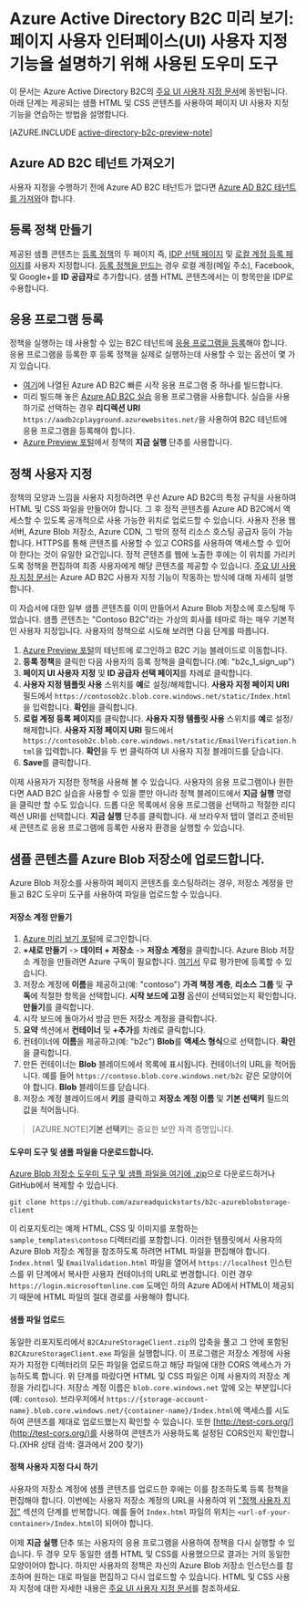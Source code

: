 <properties
	pageTitle="Azure Active Directory B2C 미리 보기: 페이지 UI 사용자 지정 도우미 도구 | Microsoft Azure"
	description="Azure Active Directory B2C에서 페이지 UI 사용자 지정 기능을 설명하기 위해 사용된 도우미 도구"
	services="active-directory-b2c"
	documentationCenter=""
	authors="swkrish"
	manager="msmbaldwin"
	editor="curtand"/>

<tags
	ms.service="active-directory-b2c"
	ms.workload="identity"
	ms.tgt_pltfrm="na"
	ms.devlang="na"
	ms.topic="article"
	ms.date="10/08/2015"
	ms.author="swkrish"/>

# Azure Active Directory B2C 미리 보기: 페이지 사용자 인터페이스(UI) 사용자 지정 기능을 설명하기 위해 사용된 도우미 도구

이 문서는 Azure Active Directory B2C의 [주요 UI 사용자 지정 문서](active-directory-b2c-reference-ui-customization.md)에 동반됩니다. 아래 단계는 제공되는 샘플 HTML 및 CSS 콘텐츠를 사용하여 페이지 UI 사용자 지정 기능을 연습하는 방법을 설명합니다.

[AZURE.INCLUDE [active-directory-b2c-preview-note](../../includes/active-directory-b2c-preview-note.md)]

## Azure AD B2C 테넌트 가져오기

사용자 지정을 수행하기 전에 Azure AD B2C 테넌트가 없다면 [Azure AD B2C 테넌트를 가져와](active-directory-b2c-get-started.md)야 합니다.

## 등록 정책 만들기

제공된 샘플 콘텐츠는 [등록 정책](active-directory-b2c-reference-policies.md#how-to-create-a-sign-up-policy)의 두 페이지 즉, [IDP 선택 페이지](active-directory-b2c-reference-ui-customization.md#identity-provider-selection-page) 및 [로컬 계정 등록 페이지](active-directory-b2c-reference-ui-customization.md#local-account-sign-up-page)를 사용자 지정합니다. [등록 정책을 만드는](active-directory-b2c-reference-policies.md#how-to-create-a-sign-up-policy) 경우 로컬 계정(메일 주소), Facebook, 및 Google+를 **ID 공급자**로 추가합니다. 샘플 HTML 콘텐츠에서는 이 항목만을 IDP로 수용합니다.

## 응용 프로그램 등록

정책을 실행하는 데 사용할 수 있는 B2C 테넌트에 [응용 프로그램을 등록](active-directory-b2c-app-registration.md)해야 합니다. 응용 프로그램을 등록한 후 등록 정책을 실제로 실행하는데 사용할 수 있는 옵션이 몇 가지 있습니다.

- [여기](active-directory-b2c-overview.md#getting-started)에 나열된 Azure AD B2C 빠른 시작 응용 프로그램 중 하나를 빌드합니다.
- 미리 빌드해 놓은 [Azure AD B2C 실습](https://aadb2cplayground.azurewebsites.net) 응용 프로그램을 사용합니다. 실습을 사용하기로 선택하는 경우 **리디렉션 URI** `https://aadb2cplayground.azurewebsites.net/`을 사용하여 B2C 테넌트에 응용 프로그램을 등록해야 합니다.
- [Azure Preview 포털](https://portal.azure.com)에서 정책의 **지금 실행** 단추를 사용합니다.

## 정책 사용자 지정

정책의 모양과 느낌을 사용자 지정하려면 우선 Azure AD B2C의 특정 규칙을 사용하여 HTML 및 CSS 파일을 만들어야 합니다. 그 후 정적 콘텐츠를 Azure AD B2C에서 액세스할 수 있도록 공개적으로 사용 가능한 위치로 업로드할 수 있습니다. 사용자 전용 웹 서버, Azure Blob 저장소, Azure CDN, 그 밖의 정적 리소스 호스팅 공급자 등이 가능합니다. HTTPS를 통해 콘텐츠를 사용할 수 있고 CORS를 사용하여 액세스할 수 있어야 한다는 것이 유일한 요건입니다. 정적 콘텐츠를 웹에 노출한 후에는 이 위치를 가리키도록 정책을 편집하여 최종 사용자에게 해당 콘텐츠를 제공할 수 있습니다. [주요 UI 사용자 지정 문서](active-directory-b2c-reference-ui-customization.md)는 Azure AD B2C 사용자 지정 기능이 작동하는 방식에 대해 자세히 설명합니다.

이 자습서에 대한 일부 샘플 콘텐츠를 이미 만들어서 Azure Blob 저장소에 호스팅해 두었습니다. 샘플 콘텐츠는 "Contoso B2C"라는 가상의 회사를 테마로 하는 매우 기본적인 사용자 지정입니다. 사용자의 정책으로 시도해 보려면 다음 단계를 따릅니다.

1. [Azure Preview 포털](https://portal.azure.com)의 테넌트에 로그인하고 B2C 기능 블레이드로 이동합니다.
2. **등록 정책**을 클릭한 다음 사용자의 등록 정책을 클릭합니다.(예: "b2c\_1\_sign\_up")
3. **페이지 UI 사용자 지정** 및 **ID 공급자 선택 페이지**를 차례로 클릭합니다.
4. **사용자 지정 템플릿 사용** 스위치를 **예**로 설정/해제합니다. **사용자 지정 페이지 URI** 필드에서 `https://contosob2c.blob.core.windows.net/static/Index.html`을 입력합니다. **확인**을 클릭합니다.
5. **로컬 계정 등록 페이지**를 클릭합니다. **사용자 지정 템플릿 사용** 스위치를 **예**로 설정/해제합니다. **사용자 지정 페이지 URI** 필드에서 `https://contosob2c.blob.core.windows.net/static/EmailVerification.html`을 입력합니다. **확인**을 두 번 클릭하여 UI 사용자 지정 블레이드를 닫습니다.
6. **Save**를 클릭합니다.

이제 사용자가 지정한 정책을 사용해 볼 수 있습니다. 사용자의 응용 프로그램이나 원한다면 AAD B2C 실습을 사용할 수 있을 뿐만 아니라 정책 블레이드에서 **지금 실행** 명령을 클릭만 할 수도 있습니다. 드롭 다운 목록에서 응용 프로그램을 선택하고 적절한 리디렉션 URI를 선택합니다. **지금 실행** 단추를 클릭합니다. 새 브라우저 탭이 열리고 준비된 새 콘텐츠로 응용 프로그램에 등록한 사용자 환경을 실행할 수 있습니다.

## 샘플 콘텐츠를 Azure Blob 저장소에 업로드합니다.

Azure Blob 저장소를 사용하여 페이지 콘텐츠를 호스팅하려는 경우, 저장소 계정을 만들고 B2C 도우미 도구를 사용하여 파일을 업로드할 수 있습니다.

#### 저장소 계정 만들기

1. [Azure 미리 보기 포털](https://portal.azure.com/)에 로그인합니다.
2. **+새로 만들기** -> **데이터 + 저장소** -> **저장소 계정**을 클릭합니다. Azure Blob 저장소 계정을 만들려면 Azure 구독이 필요합니다. [여기서](https://azure.microsoft.com/ko-KR/pricing/free-trial/) 무료 평가판에 등록할 수 있습니다.
3. 저장소 계정에 **이름**을 제공하고(예: "contoso") **가격 책정 계층**, **리소스 그룹** 및 **구독**에 적절한 항목을 선택합니다. **시작 보드에 고정** 옵션이 선택되었는지 확인합니다. **만들기**를 클릭합니다.
4. 시작 보드에 돌아가서 방금 만든 저장소 계정을 클릭합니다.
5. **요약** 섹션에서 **컨테이너** 및 **+추가**를 차례로 클릭합니다.
6. 컨테이너에 **이름**을 제공하고(예: "b2c") **Blob**를 **액세스 형식**으로 선택합니다. **확인**을 클릭합니다.
7. 만든 컨테이너는 **Blob** 블레이드에서 목록에 표시됩니다. 컨테이너의 URL을 적어둡니다. 예를 들어 `https://contoso.blob.core.windows.net/b2c` 같은 모양이어야 합니다. **Blob** 블레이드를 닫습니다.
8. 저장소 계정 블레이드에서 **키**를 클릭하고 **저장소 계정 이름** 및 **기본 선택키** 필드의 값을 적어둡니다.

> [AZURE.NOTE]**기본 선택키**는 중요한 보안 자격 증명입니다.

#### 도우미 도구 및 샘플 파일을 다운로드합니다.

[Azure Blob 저장소 도우미 도구 및 샘플 파일을 여기에 .zip](https://github.com/azureadquickstarts/b2c-azureblobstorage-client/archive/master.zip)으로 다운로드하거나 GitHub에서 복제할 수 있습니다.

```
git clone https://github.com/azureadquickstarts/b2c-azureblobstorage-client
```

이 리포지토리는 예제 HTML, CSS 및 이미지를 포함하는 `sample_templates\contoso` 디렉터리를 포함합니다. 이러한 템플릿에서 사용자의 Azure Blob 저장소 계정을 참조하도록 하려면 HTML 파일을 편집해야 합니다. `Index.htnml` 및 `EmailValidation.html` 파일을 열어서 `https://localhost` 인스턴스를 위 단계에서 복사한 사용자 컨테이너의 URL로 변경합니다. 이런 경우 `https://login.microsoftonline.com` 도메인 하의 Azure AD에서 HTML이 제공되기 때문에 HTML 파일의 절대 경로를 사용해야 합니다.

#### 샘플 파일 업로드

동일한 리포지토리에서 `B2CAzureStorageClient.zip`의 압축을 풀고 그 안에 포함된 `B2CAzureStorageClient.exe` 파일을 실행합니다. 이 프로그램은 저장소 계정에 사용자가 지정한 디렉터리의 모든 파일을 업로드하고 해당 파일에 대한 CORS 액세스가 가능하도록 합니다. 위 단계를 따랐다면 HTML 및 CSS 파일은 이제 사용자의 저장소 계정을 가리킵니다. 저장소 계정 이름은 `blob.core.windows.net` 앞에 오는 부분입니다(예: `contoso`). 브라우저에서 `https://{storage-account-name}.blob.core.windows.net/{container-name}/Index.html`에 액세스를 시도하여 콘텐츠를 제대로 업로드했는지 확인할 수 있습니다. 또한 [http://test-cors.org/](http://test-cors.org/)를 사용하여 콘텐츠가 사용하도록 설정된 CORS인지 확인합니다.(XHR 상태 검색: 결과에서 200 찾기)

#### 정책 사용자 지정 다시 하기

사용자의 저장소 계정에 샘플 콘텐츠를 업로드한 후에는 이를 참조하도록 등록 정책을 편집해야 합니다. 이번에는 사용자 저장소 계정의 URL을 사용하여 위 ["정책 사용자 지정"](#customize-your-policy) 섹션의 단계를 반복합니다. 예를 들어 `Index.html` 파일의 위치는 `<url-of-your-container>/Index.html`이 되어야 합니다.
        
이제 **지금 실행** 단추 또는 사용자의 응용 프로그램을 사용하여 정책을 다시 실행할 수 있습니다. 두 경우 모두 동일한 샘플 HTML 및 CSS를 사용했으므로 결과는 거의 동일한 모양이어야 합니다. 하지만 사용자의 정책은 자신의 Azure Blob 저장소 인스턴스를 참조하며 원하는 대로 파일을 편집하고 다시 업로드할 수 있습니다. HTML 및 CSS 사용자 지정에 대한 자세한 내용은 [주요 UI 사용자 지정 문서](active-directory-b2c-reference-ui-customization.md)를 참조하세요.

<!---HONumber=Oct15_HO3-->